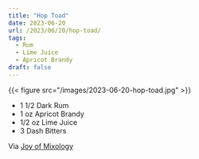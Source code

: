 ```yaml
---
title: "Hop Toad"
date: 2023-06-20
url: /2023/06/20/hop-toad/
tags:
  - Rum
  - Lime Juice
  - Apricot Brandy
draft: false
---
```




{{< figure src="/images/2023-06-20-hop-toad.jpg" >}}

* 1 1/2 Dark Rum 
* 1 oz Apricot Brandy
* 1/2 oz Lime Juice
* 3 Dash Bitters

Via [Joy of Mixology](https://www.amazon.com/Joy-Mixology-Consummate-Guide-Bartenders/dp/0609608843)
